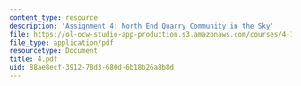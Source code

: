 ```yaml
---
content_type: resource
description: 'Assignment 4: North End Quarry Community in the Sky'
file: https://ol-ocw-studio-app-production.s3.amazonaws.com/courses/4-125-architecture-studio-building-in-landscapes-fall-2002/88ae8ecf391278d3680d6b18b26a8b8d_4.pdf
file_type: application/pdf
resourcetype: Document
title: 4.pdf
uid: 88ae8ecf-3912-78d3-680d-6b18b26a8b8d
---
```

